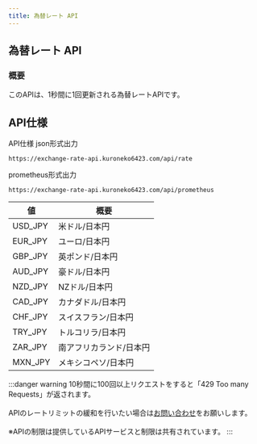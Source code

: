 ```yaml
---
title: 為替レート API
---
```


## 為替レート API
### 概要
このAPIは、1秒間に1回更新される為替レートAPIです。

## API仕様

API仕様
json形式出力
```
https://exchange-rate-api.kuroneko6423.com/api/rate
```
prometheus形式出力
```
https://exchange-rate-api.kuroneko6423.com/api/prometheus
```

値 | 概要 |
-- | -- |
USD_JPY | 米ドル/日本円
EUR_JPY | ユーロ/日本円
GBP_JPY | 英ポンド/日本円
AUD_JPY | 豪ドル/日本円
NZD_JPY | NZドル/日本円
CAD_JPY | カナダドル/日本円
CHF_JPY | スイスフラン/日本円
TRY_JPY | トルコリラ/日本円
ZAR_JPY | 南アフリカランド/日本円
MXN_JPY | メキシコペソ/日本円

:::danger warning
10秒間に100回以上リクエストをすると「429 Too many Requests」が返されます。
<br></br>APIのレートリミットの緩和を行いたい場合は[お問い合わせ](https://discord.com/invite/Y6w5Jv3EAR)をお願いします。
<br></br>※APIの制限は提供しているAPIサービスと制限は共有されています。
:::